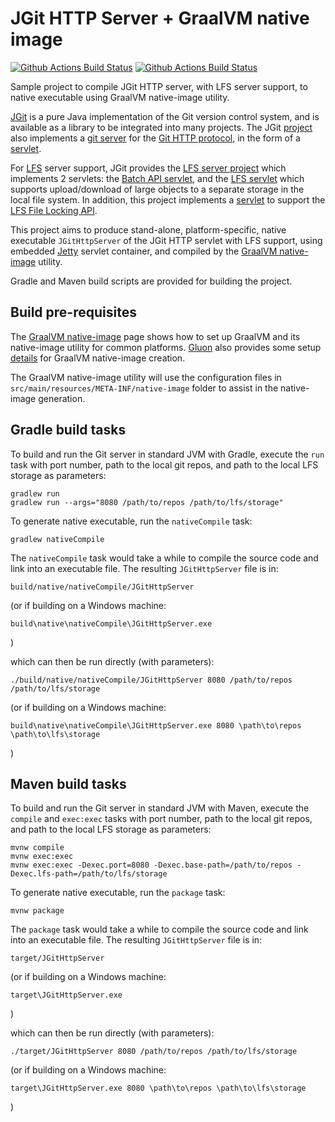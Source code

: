 # JGit HTTP Server + GraalVM native image

[![Github Actions Build Status](https://github.com/chirontt/jgit.http.server.native/actions/workflows/gradle-build.yml/badge.svg)](https://github.com/chirontt/jgit.http.server.native/actions/workflows/gradle-build.yml)
[![Github Actions Build Status](https://github.com/chirontt/jgit.http.server.native/actions/workflows/maven-build.yml/badge.svg)](https://github.com/chirontt/jgit.http.server.native/actions/workflows/maven-build.yml)

Sample project to compile JGit HTTP server, with LFS server support, to native executable
using GraalVM native-image utility.

[JGit](https://projects.eclipse.org/projects/technology.jgit) is a pure Java implementation of the Git version control system,
and is available as a library to be integrated into many projects.
The JGit [project](https://github.com/eclipse-jgit/jgit) also implements a
[git server](https://github.com/eclipse-jgit/jgit/tree/master/org.eclipse.jgit.http.server)
for the
[Git HTTP protocol](https://git-scm.com/docs/http-protocol), in the form of a
[servlet](https://github.com/eclipse-jgit/jgit/blob/master/org.eclipse.jgit.http.server/src/org/eclipse/jgit/http/server/GitServlet.java).

For [LFS](https://github.com/git-lfs/git-lfs/tree/main/docs/api) server support, JGit provides the
[LFS server project](https://github.com/eclipse-jgit/jgit/tree/master/org.eclipse.jgit.lfs.server)
which implements 2 servlets: the
[Batch API servlet](https://github.com/eclipse-jgit/jgit/blob/master/org.eclipse.jgit.lfs.server/src/org/eclipse/jgit/lfs/server/LfsProtocolServlet.java),
and the
[LFS servlet](https://github.com/eclipse-jgit/jgit/blob/master/org.eclipse.jgit.lfs.server/src/org/eclipse/jgit/lfs/server/fs/FileLfsServlet.java)
which supports upload/download of large objects to a separate storage in the local file system.
In addition, this project implements a
[servlet](src/main/java/com/github/chirontt/lfs/server/locks/LfsFileLockingProtocolServlet.java)
to support the [LFS File Locking API](https://github.com/git-lfs/git-lfs/blob/main/docs/api/locking.md).

This project aims to produce stand-alone, platform-specific, native executable `JGitHttpServer` of the
JGit HTTP servlet with LFS support, using embedded [Jetty](https://github.com/eclipse/jetty.project)
servlet container, and compiled by the
[GraalVM native-image](https://www.graalvm.org/reference-manual/native-image) utility.

Gradle and Maven build scripts are provided for building the project.

## Build pre-requisites

The [GraalVM native-image](https://www.graalvm.org/reference-manual/native-image) page
shows how to set up GraalVM and its native-image utility for common platforms.
[Gluon](https://gluonhq.com/) also provides some setup [details](https://docs.gluonhq.com/#_platforms)
for GraalVM native-image creation.

The GraalVM native-image utility will use the configuration files in
`src/main/resources/META-INF/native-image` folder to assist in the native-image generation.

## Gradle build tasks

To build and run the Git server in standard JVM with Gradle, execute the `run` task with
port number, path to the local git repos, and path to the local LFS storage as parameters:

	gradlew run
	gradlew run --args="8080 /path/to/repos /path/to/lfs/storage"

To generate native executable, run the `nativeCompile` task:

	gradlew nativeCompile

The `nativeCompile` task would take a while to compile the source code and link into an executable file.
The resulting `JGitHttpServer` file is in:

	build/native/nativeCompile/JGitHttpServer

(or if building on a Windows machine:

	build\native\nativeCompile\JGitHttpServer.exe

)

which can then be run directly (with parameters):

	./build/native/nativeCompile/JGitHttpServer 8080 /path/to/repos /path/to/lfs/storage

(or if building on a Windows machine:

	build\native\nativeCompile\JGitHttpServer.exe 8080 \path\to\repos \path\to\lfs\storage

)

## Maven build tasks

To build and run the Git server in standard JVM with Maven, execute the `compile` and `exec:exec`
tasks with port number, path to the local git repos, and path to the local LFS storage as parameters:

	mvnw compile
	mvnw exec:exec
	mvnw exec:exec -Dexec.port=8080 -Dexec.base-path=/path/to/repos -Dexec.lfs-path=/path/to/lfs/storage

To generate native executable, run the `package` task:

	mvnw package

The `package` task would take a while to compile the source code and link into an executable file.
The resulting `JGitHttpServer` file is in:

	target/JGitHttpServer

(or if building on a Windows machine:

	target\JGitHttpServer.exe

)

which can then be run directly (with parameters):

	./target/JGitHttpServer 8080 /path/to/repos /path/to/lfs/storage

(or if building on a Windows machine:

	target\JGitHttpServer.exe 8080 \path\to\repos \path\to\lfs\storage

)

